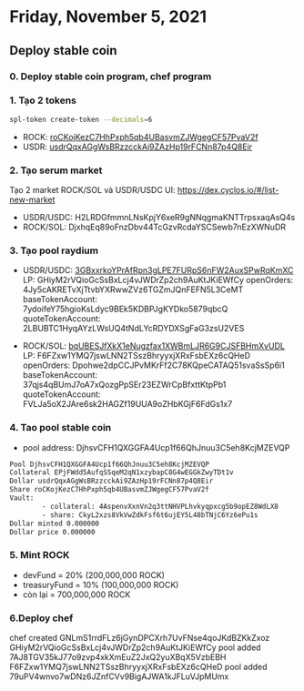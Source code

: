 # Friday, November 5, 2021

## Deploy stable coin

### 0. Deploy stable coin program, chef program

### 1. Tạo 2 tokens
```sh
spl-token create-token --decimals=6
```
  - ROCK: [roCKojKezC7HhPxph5qb4UBasvmZJWgegCF57PvaV2f](https://explorer.solana.com/address/roCKojKezC7HhPxph5qb4UBasvmZJWgegCF57PvaV2f)
  - USDR: [usdrQqxAGgWsBRzzcckAi9ZAzHp19rFCNn87p4Q8Eir](https://explorer.solana.com/address/usdrQqxAGgWsBRzzcckAi9ZAzHp19rFCNn87p4Q8Eir)

### 2. Tạo serum market 
Tạo 2 market ROCK/SOL và USDR/USDC
UI: https://dex.cyclos.io/#/list-new-market

- USDR/USDC: H2LRDGfmmnLNsKpjY6xeR9gNNqgmaKNTTrpsxaqAsQ4s
- ROCK/SOL: DjxhqEq89oFnzDbv44TcGzvRcdaYSCSewb7nEzXWNuDR

### 3. Tạo pool raydium

- USDR/USDC: [3GBxxrkoYPrAfRpn3gLPE7FURpS6nFW2AuxSPwRqKmXC](https://raydium.io/liquidity/?ammId=3GBxxrkoYPrAfRpn3gLPE7FURpS6nFW2AuxSPwRqKmXC)
  LP: GHiyM2rVQioGcSsBxLcj4vJWDrZp2ch9AuKtJKiEWfCy
  openOrders: 4Jy5cAKRETvXjTtvbYXRwwZVz6TGZmJQnFEFN5L3CeMT
  baseTokenAccount: 7ydoifeY75hgioKsLdyc9BEk5KDBPJgKYDko5879qbcQ
  quoteTokenAccount: 2LBUBTC1HyqAYzLWsUQ4tNdLYcRDYDXSgFaG3zsU2VES

- ROCK/SOL: [bqUBESJfXkX1eNugzfax1XWBmLJR6G9CJSFBHmXvUDL](https://raydium.io/liquidity/?ammId=bqUBESJfXkX1eNugzfax1XWBmLJR6G9CJSFBHmXvUDL)
  LP: F6FZxw1YMQ7jswLNN2TSszBhryyxjXRxFsbEXz6cQHeD
  openOrders: Dpohwe2dpCCJPvMKrFf2C78KQpeCATAQ51svaSsSp6i1
  baseTokenAccount: 37qjs4qBUmJ7oA7xQozgPpSEr23EZWrCpBfxttKtpPb1
  quoteTokenAccount: FVLJa5oX2JAre6sk2HAGZf19UUA9oZHbKGjF6FdGs1x7

### 4. Tao pool stable coin
- pool address: DjhsvCFH1QXGGFA4Ucp1f66QhJnuu3C5eh8KcjMZEVQP
```sh
Pool DjhsvCFH1QXGGFA4Ucp1f66QhJnuu3C5eh8KcjMZEVQP
Collateral EPjFWdd5AufqSSqeM2qN1xzybapC8G4wEGGkZwyTDt1v
Dollar usdrQqxAGgWsBRzzcckAi9ZAzHp19rFCNn87p4Q8Eir
Share roCKojKezC7HhPxph5qb4UBasvmZJWgegCF57PvaV2f
Vault:
        - collateral: 4AspenvXxnVn2q3ttNHVPLhvkyqpxcg5b9opEZ8WdLX8
        - share: CkyL2xzs8VkVwZdkFsf6t6ujEY5L48bTNjC6Yz6ePu1s
Dollar minted 0.000000
Dollar price 0.000000
```

### 5. Mint ROCK
- devFund = 20% (200,000,000 ROCK)
- treasuryFund = 10% (100,000,000 ROCK)
- còn lại = 700,000,000 ROCK

### 6.Deploy chef
chef created GNLmS1rrdFLz6jGynDPCXrh7UvFNse4qoJKdBZKkZxoz
GHiyM2rVQioGcSsBxLcj4vJWDrZp2ch9AuKtJKiEWfCy
pool added 7AJ8TGV35kJ77o9zvp4xkXmEuZ2JxQ2yuXBqX5VzbEBH
F6FZxw1YMQ7jswLNN2TSszBhryyxjXRxFsbEXz6cQHeD
pool added 79uPV4wnvo7wDNz6JZnfCVv9BigAJWA1kJFLuVJpMUmx